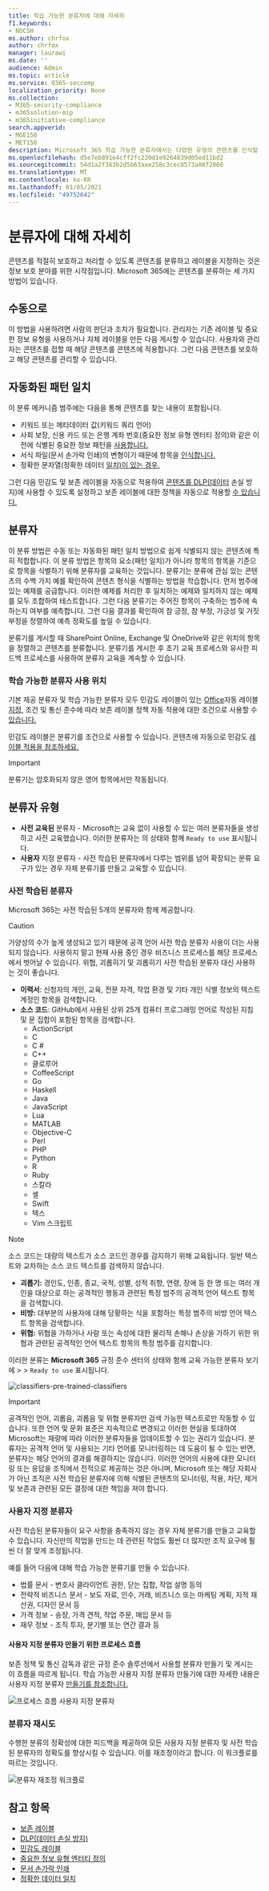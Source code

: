 ```yaml
---
title: 학습 가능한 분류자에 대해 자세히
f1.keywords:
- NOCSH
ms.author: chrfox
author: chrfox
manager: laurawi
ms.date: ''
audience: Admin
ms.topic: article
ms.service: O365-seccomp
localization_priority: None
ms.collection:
- M365-security-compliance
- m365solution-mip
- m365initiative-compliance
search.appverid:
- MOE150
- MET150
description: Microsoft 365 학습 가능한 분류자에서는 다양한 유형의 콘텐츠를 인식할 수 있는 도구로, 이를 통해 볼 수 있는 양성 및 부정 샘플을 제공합니다. 분류자 학습이 이행되면 결과가 정확한지 확인할 수 있습니다. 그런 다음 조직의 콘텐츠를 검색하여 보존 또는 민감도 레이블을 적용하거나 DLP(데이터 손실 방지) 또는 보존 정책에 포함하기 위해 이를 분류합니다.
ms.openlocfilehash: d5e7eb891e4cff2fc220d1e9264839d05ed11bd2
ms.sourcegitcommit: 54d1a2f363b2d5b63aae258c3cec0573a08f2866
ms.translationtype: MT
ms.contentlocale: ko-KR
ms.lasthandoff: 01/05/2021
ms.locfileid: "49752642"
---
```

# <a name="learn-about-classifiers"></a>분류자에 대해 자세히

콘텐츠를 적절히 보호하고 처리할 수 있도록 콘텐츠를 분류하고 레이블을 지정하는 것은 정보 보호 분야를 위한 시작점입니다. Microsoft 365에는 콘텐츠를 분류하는 세 가지 방법이 있습니다.

## <a name="manually"></a>수동으로

이 방법을 사용하려면 사람의 판단과 조치가 필요합니다. 관리자는 기존 레이블 및 중요한 정보 유형을 사용하거나 자체 레이블을 만든 다음 게시할 수 있습니다. 사용자와 관리자는 콘텐츠를 접할 때 해당 콘텐츠를 콘텐츠에 적용합니다. 그런 다음 콘텐츠를 보호하고 해당 콘텐츠를 관리할 수 있습니다.

## <a name="automated-pattern-matching"></a>자동화된 패턴 일치

이 분류 메커니즘 범주에는 다음을 통해 콘텐츠를 찾는 내용이 포함됩니다.

- 키워드 또는 메타데이터 값(키워드 쿼리 언어)
- 사회 보장, 신용 카드 또는 은행 계좌 번호(중요한 정보 유형 엔터티 정의)와 같은 이전에 식별된 중요한 정보 패턴을 [사용합니다.](sensitive-information-type-entity-definitions.md)
- 서식 파일(문서 손가락 인쇄)의 변형이기 때문에 항목을 [인식합니다.](document-fingerprinting.md)
- 정확한 문자열(정확한 데이터 [일치)이 있는 경우.](create-custom-sensitive-information-types-with-exact-data-match-based-classification.md)

그런 다음 민감도 및 보존 레이블을 자동으로 적용하여 [콘텐츠를 DLP(데이터](data-loss-prevention-policies.md) 손실 방지)에 사용할 수 있도록 설정하고 보존 레이블에 대한 정책을 자동으로 적용할 [수 있습니다.](apply-retention-labels-automatically.md)

## <a name="classifiers"></a>분류자

이 분류 방법은 수동 또는 자동화된 패턴 일치 방법으로 쉽게 식별되지 않는 콘텐츠에 특히 적합합니다. 이 분류 방법은 항목의 요소(패턴 일치)가 아니라 항목의 항목을 기준으로 항목을 식별하기 위해 분류자를 교육하는 것입니다. 분류기는 분류에 관심 있는 콘텐츠의 수백 가지 예를 확인하여 콘텐츠 형식을 식별하는 방법을 학습합니다. 먼저 범주에 있는 예제를 공급합니다. 이러한 예제를 처리한 후 일치하는 예제와 일치하지 않는 예제를 모두 조합하여 테스트합니다. 그런 다음 분류기는 주어진 항목이 구축하는 범주에 속하는지 여부를 예측합니다. 그런 다음 결과를 확인하여 참 긍정, 참 부정, 가긍성 및 거짓 부정을 정렬하여 예측 정확도를 높일 수 있습니다. 

분류기를 게시할 때 SharePoint Online, Exchange 및 OneDrive와 같은 위치의 항목을 정렬하고 콘텐츠를 분류합니다. 분류기를 게시한 후 초기 교육 프로세스와 유사한 피드백 프로세스를 사용하여 분류자 교육을 계속할 수 있습니다.

### <a name="where-you-can-use-trainable-classifiers"></a>학습 가능한 분류자 사용 위치
기본 제공 분류자 및 학습 가능한 분류자 모두 민감도 레이블이 있는 [Office](apply-sensitivity-label-automatically.md)자동 레이블 [지정,](apply-retention-labels-automatically.md#configuring-conditions-for-auto-apply-retention-labels) 조건 및 통신 준수에 따라 보존 레이블 정책 자동 적용에 대한 조건으로 사용할 수 [있습니다.](communication-compliance.md) 

민감도 레이블은 분류기를 조건으로 사용할 수 있습니다. 콘텐츠에 자동으로 민감도 [레이블 적용을 참조하세요.](apply-sensitivity-label-automatically.md)

> [!IMPORTANT]
> 분류기는 암호화되지 않은 영어 항목에서만 작동됩니다.

## <a name="types-of-classifiers"></a>분류자 유형

- **사전 교육된** 분류자 - Microsoft는 교육 없이 사용할 수 있는 여러 분류자들을 생성하고 사전 교육했습니다. 이러한 분류자는 의 상태와 함께 `Ready to use` 표시됩니다.
- **사용자** 지정 분류자 - 사전 학습된 분류자에서 다루는 범위를 넘어 확장되는 분류 요구가 있는 경우 자체 분류기를 만들고 교육할 수 있습니다.

### <a name="pre-trained-classifiers"></a>사전 학습된 분류자

Microsoft 365는 사전 학습된 5개의 분류자와 함께 제공합니다.

> [!CAUTION]
> 가양성의 수가  높게 생성되고 있기 때문에 공격 언어 사전 학습 분류자 사용이 더는 사용되지 않습니다. 사용하지 말고 현재 사용 중인 경우 비즈니스 프로세스를 해당 프로세스에서 벗어날 수 있습니다. 위협, 괴롭히기 및 괴롭히기 사전 학습된 분류자 대신 사용하는 것이 좋습니다.  

- **이력서**: 신청자의 개인, 교육, 전문 자격, 작업 환경 및 기타 개인 식별 정보의 텍스트 계정인 항목을 검색합니다.
- **소스 코드**: GitHub에서 사용된 상위 25개 컴퓨터 프로그래밍 언어로 작성된 지침 및 문 집합이 포함된 항목을 검색합니다.
    - ActionScript
    - C
    - C #
    - C++
    - 클로루어
    - CoffeeScript
    - Go
    - Haskell
    - Java
    - JavaScript
    - Lua
    - MATLAB
    - Objective-C
    - Perl
    - PHP
    - Python
    - R
    - Ruby
    - 스칼라
    - 셸
    - Swift
    - 텍스
    - Vim 스크립트

> [!NOTE]
> 소스 코드는 대량의 텍스트가 소스 코드인 경우를 감지하기 위해 교육됩니다. 일반 텍스트와 교차하는 소스 코드 텍스트를 검색하지 않습니다.

- **괴롭기:** 경인도, 인종, 종교, 국적, 성별, 성적 취향, 연령, 장애 등 한 명 또는 여러 개인을 대상으로 하는 공격적인 행동과 관련된 특정 범주의 공격적 언어 텍스트 항목을 검색합니다.
- **비방:** 대부분의 사용자에 대해 당황하는 식을 포함하는 특정 범주의 비방 언어 텍스트 항목을 검색합니다.
- **위협:** 위협을 가하거나 사람 또는 속성에 대한 물리적 손해나 손상을 가하기 위한 위협과 관련된 공격적인 언어 텍스트 항목의 특정 범주를 감지합니다.

이러한 분류는 **Microsoft 365** 규정 준수 센터의 상태와 함께 교육 가능한 분류자 보기에  >    >   `Ready to use` 표시됩니다.

![classifiers-pre-trained-classifiers](../media/classifiers-ready-to-use-classifiers.png)

> [!IMPORTANT]
> 공격적인 언어, 괴롭음, 괴롭음 및 위협 분류자만 검색 가능한 텍스트로만 작동할 수 있습니다.  또한 언어 및 문화 표준은 지속적으로 변경되고 이러한 현실을 토대하여 Microsoft는 재량에 따라 이러한 분류자들을 업데이트할 수 있는 권리가 있습니다. 분류자는 공격적 언어 및 사용되는 기타 언어를 모니터링하는 데 도움이 될 수 있는 반면, 분류자는 해당 언어의 결과를 해결하지는 않습니다. 이러한 언어의 사용에 대한 모니터링 또는 응답을 조직에서 전적으로 제공하는 것은 아니며, Microsoft 또는 해당 자회사가 아닌 조직은 사전 학습된 분류자에 의해 식별된 콘텐츠의 모니터링, 적용, 차단, 제거 및 보존과 관련된 모든 결정에 대한 책임을 져야 합니다.

### <a name="custom-classifiers"></a>사용자 지정 분류자

사전 학습된 분류자들이 요구 사항을 충족하지 않는 경우 자체 분류기를 만들고 교육할 수 있습니다. 자신만의 작업을 만드는 데 관련된 작업도 훨씬 더 많지만 조직 요구에 훨씬 더 잘 맞게 조정됩니다. 

예를 들어 다음에 대해 학습 가능한 분류기를 만들 수 있습니다.
 
- 법률 문서 - 변호사 클라이언트 권한, 닫는 집합, 작업 설명 등의
- 전략적 비즈니스 문서 - 보도 자료, 인수, 거래, 비즈니스 또는 마케팅 계획, 지적 재산권, 디자인 문서 등
- 가격 정보 - 송장, 가격 견적, 작업 주문, 매입 문서 등 
- 재무 정보 - 조직 투자, 분기별 또는 연간 결과 등    

#### <a name="process-flow-for-creating-custom-classifiers"></a>사용자 지정 분류자 만들기 위한 프로세스 흐름

보존 정책 및 통신 감독과 같은 규정 준수 솔루션에서 사용할 분류자 만들기 및 게시는 이 흐름을 따르게 됩니다. 학습 가능한 사용자 지정 분류자 만들기에 대한 자세한 내용은 사용자 지정 분류자 [만들기를 참조합니다.](classifier-get-started-with.md)

![프로세스 흐름 사용자 지정 분류자](../media/classifier-trainable-classifier-flow.png)

### <a name="retraining-classifiers"></a>분류자 재시도

수행한 분류의 정확성에 대한 피드백을 제공하여 모든 사용자 지정 분류자 및 사전 학습된 분류자의 정확도를 향상시킬 수 있습니다. 이를 재조정이라고 합니다. 이 워크플로를 따르는 것입니다.

![분류자 재조정 워크플로](../media/classifier-retraining-workflow.png)

## <a name="see-also"></a>참고 항목

- [보존 레이블](retention.md)
- [DLP(데이터 손실 방지)](data-loss-prevention-policies.md)
- [민감도 레이블](sensitivity-labels.md)
- [중요한 정보 유형 엔터티 정의](sensitive-information-type-entity-definitions.md)
- [문서 손가락 인쇄](document-fingerprinting.md)
- [정확한 데이터 일치](create-custom-sensitive-information-types-with-exact-data-match-based-classification.md)
